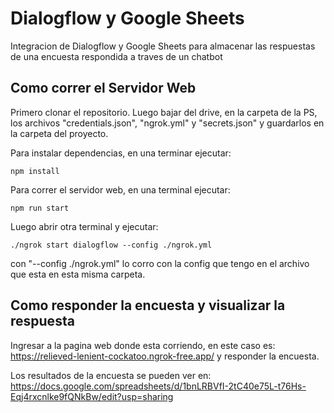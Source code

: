 # Dialogflow y Google Sheets

Integracion de Dialogflow y Google Sheets para almacenar las respuestas de una encuesta respondida a traves de un chatbot

## Como correr el Servidor Web

Primero clonar el repositorio. Luego bajar del drive, en la carpeta de la PS, los archivos "credentials.json", "ngrok.yml" y "secrets.json" y guardarlos en la carpeta del proyecto.

Para instalar dependencias, en una terminar ejecutar:

```
npm install
```

Para correr el servidor web, en una terminal ejecutar:

```
npm run start
```

Luego abrir otra terminal y ejecutar:

```
./ngrok start dialogflow --config ./ngrok.yml
```

con "--config ./ngrok.yml" lo corro con la config que tengo en el archivo que esta en esta misma carpeta.

## Como responder la encuesta y visualizar la respuesta

Ingresar a la pagina web donde esta corriendo, en este caso es: https://relieved-lenient-cockatoo.ngrok-free.app/ y responder la encuesta.

Los resultados de la encuesta se pueden ver en: https://docs.google.com/spreadsheets/d/1bnLRBVfI-2tC40e75L-t76Hs-Eqj4rxcnlke9fQNkBw/edit?usp=sharing
